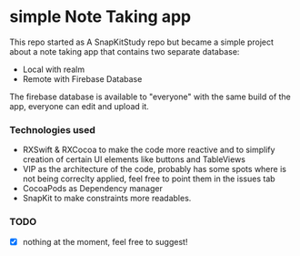 # simple Note Taking app
This repo started as A SnapKitStudy repo but became a simple project about a note taking app that contains two separate database:
* Local with realm
* Remote with Firebase Database

The firebase database is available to "everyone" with the same build of the app, everyone can edit and upload it.

### Technologies used
* RXSwift & RXCocoa to make the code more reactive and to simplify creation of certain UI elements like buttons and TableViews
* VIP as the architecture of the code, probably has some spots where is not being correclty applied, feel free to point them in the issues tab
* CocoaPods as Dependency manager
* SnapKit to make constraints more readables.

### TODO
- [x] nothing at the moment, feel free to suggest!
